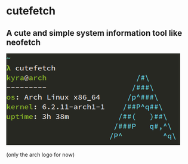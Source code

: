 # cutefetch

## A cute and simple system information tool like neofetch

![cutefetch](cutefetch.png)

(only the arch logo for now)

